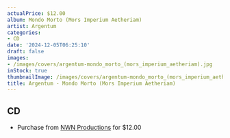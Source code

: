 ```yaml
---
actualPrice: $12.00
album: Mondo Morto (Mors Imperium Aetheriam)
artist: Argentum
categories:
- CD
date: '2024-12-05T06:25:10'
draft: false
images:
- /images/covers/argentum-mondo_morto_(mors_imperium_aetheriam).jpg
inStock: true
thumbnailImage: /images/covers/argentum-mondo_morto_(mors_imperium_aetheriam)-thumb.jpg
title: Argentum - Mondo Morto (Mors Imperium Aetheriam)
---
```


## CD
* Purchase from [NWN Productions](http://shop.nwnprod.com/index.php?route=product/product&path=93&product_id=52175&sort=pd.name&order=ASC) for $12.00
